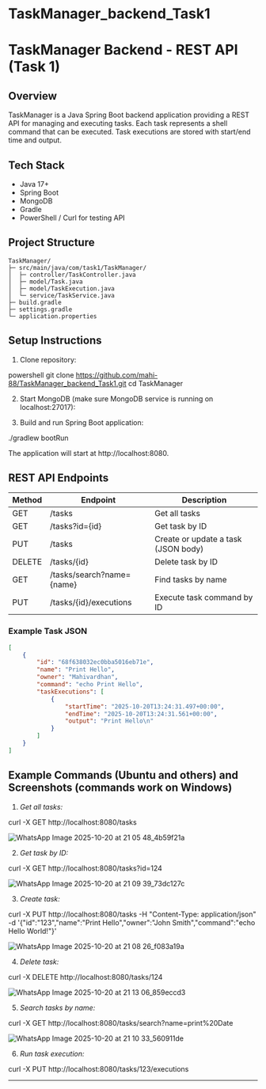 # TaskManager_backend_Task1

# TaskManager Backend - REST API (Task 1)

## Overview

TaskManager is a Java Spring Boot backend application providing a REST API for managing and executing tasks. Each task represents a shell command that can be executed. Task executions are stored with start/end time and output.

## Tech Stack

* Java 17+
* Spring Boot
* MongoDB
* Gradle
* PowerShell / Curl for testing API

## Project Structure

```plaintext
TaskManager/
├─ src/main/java/com/task1/TaskManager/
│  ├─ controller/TaskController.java
│  ├─ model/Task.java
│  ├─ model/TaskExecution.java
│  └─ service/TaskService.java
├─ build.gradle
├─ settings.gradle
└─ application.properties

```



## Setup Instructions

1. Clone repository:

powershell
git clone https://github.com/mahi-88/TaskManager_backend_Task1.git
cd TaskManager


2. Start MongoDB (make sure MongoDB service is running on localhost:27017):


3. Build and run Spring Boot application:
   
./gradlew bootRun


The application will start at http://localhost:8080.

## REST API Endpoints

| Method | Endpoint                  | Description                         |
| ------ | ------------------------- | ----------------------------------- |
| GET    | /tasks                    | Get all tasks                       |
| GET    | /tasks?id={id}            | Get task by ID                      |
| PUT    | /tasks                    | Create or update a task (JSON body) |
| DELETE | /tasks/{id}               | Delete task by ID                   |
| GET    | /tasks/search?name={name} | Find tasks by name                  |
| PUT    | /tasks/{id}/executions    | Execute task command by ID          |

### Example Task JSON

```json
[
    {
        "id": "68f638032ec0bba5016eb71e",
        "name": "Print Hello",
        "owner": "Mahivardhan",
        "command": "echo Print Hello",
        "taskExecutions": [
            {
                "startTime": "2025-10-20T13:24:31.497+00:00",
                "endTime": "2025-10-20T13:24:31.561+00:00",
                "output": "Print Hello\n"
            }
        ]
    }
]
```


## Example Commands (Ubuntu and others) and Screenshots (commands work on Windows)

1. *Get all tasks:*


curl -X GET http://localhost:8080/tasks

![WhatsApp Image 2025-10-20 at 21 05 48_4b59f21a](https://github.com/user-attachments/assets/a76fc15b-5100-44b6-be66-335b80293da8)

2. *Get task by ID:*


curl -X GET http://localhost:8080/tasks?id=124

![WhatsApp Image 2025-10-20 at 21 09 39_73dc127c](https://github.com/user-attachments/assets/d41a7e8a-9150-4a90-81cd-2a81c09d674c)

3. *Create task:*

curl -X PUT http://localhost:8080/tasks -H "Content-Type: application/json" -d '{"id":"123","name":"Print Hello","owner":"John Smith","command":"echo Hello World!"}'

![WhatsApp Image 2025-10-20 at 21 08 26_f083a19a](https://github.com/user-attachments/assets/ce2df3bd-eb08-476a-9bfc-a5b0d87d5ee9)


4. *Delete task:*

curl -X DELETE http://localhost:8080/tasks/124

![WhatsApp Image 2025-10-20 at 21 13 06_859eccd3](https://github.com/user-attachments/assets/21b4a976-faac-4473-9789-bc8b4952eeef)

5. *Search tasks by name:*

curl -X GET http://localhost:8080/tasks/search?name=print%20Date

![WhatsApp Image 2025-10-20 at 21 10 33_560911de](https://github.com/user-attachments/assets/984a5149-fbc6-4ec5-a11f-907e53d35b21)

6. *Run task execution:*


curl -X PUT http://localhost:8080/tasks/123/executions




---


